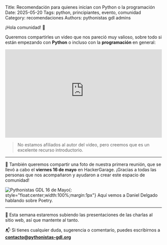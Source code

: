 Title: Recomendación para quienes inician con Python o la programación
Date: 2025-05-20
Tags: python, principiantes, evento, comunidad
Category: recomendaciones
Authors: pythonistas gdl admins

¡Hola comunidad! 🐍

Queremos compartirles un video que nos pareció muy valioso, sobre todo si están empezando con **Python** o incluso con la **programación** en general:

<div style="position:relative;padding-bottom:56.25%;height:0;overflow:hidden;max-width:100%;">
  <iframe src="https://www.youtube-nocookie.com/embed/TkN2i-_4N4g?si=LdJn19WE8iRE8gPR" title="YouTube video player" frameborder="0" allow="accelerometer; autoplay; clipboard-write; encrypted-media; gyroscope; picture-in-picture; web-share" referrerpolicy="strict-origin-when-cross-origin" allowfullscreen style="position:absolute;top:0;left:0;width:100%;height:100%;"></iframe>
</div>

> No estamos afiliados al autor del video, pero creemos que es un excelente recurso introductorio.

---

📸 También queremos compartir una foto de nuestra primera reunión, que se llevó a cabo el **viernes 16 de mayo** en HackerGarage. ¡Gracias a todas las personas que nos acompañaron y ayudaron a crear este espacio de comunidad!


![Pythonistas GDL 16 de Mayo]({static}/images/160525/pythonistas_gdl_16_mayo.jpg){: style="float:center;width:100%;margin:1px"}
Aquí vemos a Daniel Delgado hablando sobre Poetry.

---

📂 Esta semana estaremos subiendo las presentaciones de las charlas al sitio web, así que mantente al tanto.

📬 Si tienes cualquier duda, sugerencia o comentario, puedes escribirnos a  
**[contacto@pythonistas-gdl.org](mailto:contacto@pythonistas-gdl.org)**
